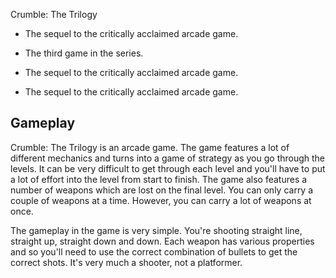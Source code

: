 
Crumble: The Trilogy

*   The sequel to the critically acclaimed arcade game.

*   The third game in the series.

*   The sequel to the critically acclaimed arcade game.

*   The sequel to the critically acclaimed arcade game.

## Gameplay

Crumble: The Trilogy is an arcade game. The game features a lot of different mechanics and turns into a game of strategy as you go through the levels. It can be very difficult to get through each level and you'll have to put a lot of effort into the level from start to finish. The game also features a number of weapons which are lost on the final level. You can only carry a couple of weapons at a time. However, you can carry a lot of weapons at once.

The gameplay in the game is very simple. You're shooting straight line, straight up, straight down and down. Each weapon has various properties and so you'll need to use the correct combination of bullets to get the correct shots. It's very much a shooter, not a platformer.
